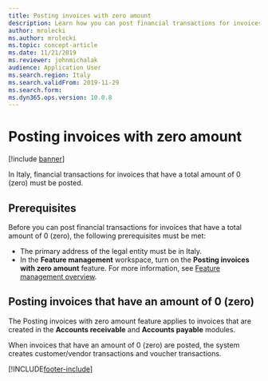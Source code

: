 ```yaml
---
title: Posting invoices with zero amount
description: Learn how you can post financial transactions for invoices that have an amount of 0 (zero), including an outline on posting invoices.
author: mrolecki
ms.author: mrolecki
ms.topic: concept-article
ms.date: 11/21/2019
ms.reviewer: johnmichalak
audience: Application User
ms.search.region: Italy
ms.search.validFrom: 2019-11-29
ms.search.form: 
ms.dyn365.ops.version: 10.0.8
---
```


# Posting invoices with zero amount

[!include [banner](../../includes/banner.md)]

In Italy, financial transactions for invoices that have a total amount of 0 (zero) must be posted.

## Prerequisites

Before you can post financial transactions for invoices that have a total amount of 0 (zero), the following prerequisites must be met:

- The primary address of the legal entity must be in Italy.
- In the **Feature management** workspace, turn on the **Posting invoices with zero amount** feature. For more information, see [Feature management overview](../../../fin-ops-core/fin-ops/get-started/feature-management/feature-management-overview.md).

## Posting invoices that have an amount of 0 (zero)

The Posting invoices with zero amount feature applies to invoices that are created in the **Accounts receivable** and **Accounts payable** modules.

When invoices that have an amount of 0 (zero) are posted, the system creates customer/vendor transactions and voucher transactions.


[!INCLUDE[footer-include](../../../includes/footer-banner.md)]
